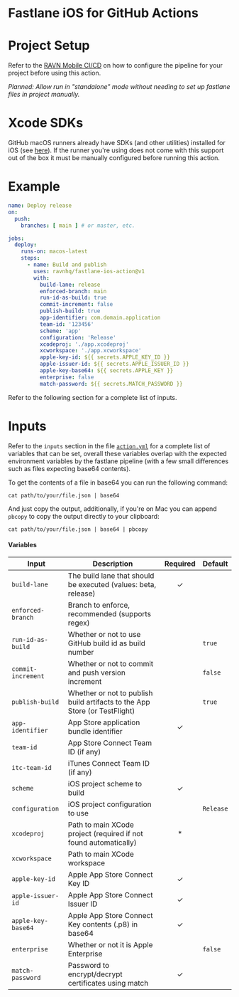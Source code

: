 # Fastlane iOS for GitHub Actions

# Project Setup

Refer to the [RAVN Mobile CI/CD](https://github.com/ravnhq/mobile-cicd) on how to configure the pipeline for your
project before using this action.

_Planned: Allow run in "standalone" mode without needing to set up fastlane files in project manually._

# Xcode SDKs

GitHub macOS runners already have SDKs (and other utilities) installed for iOS (see [here][xcode-sdks]). If the runner
you're using does not come with this support out of the box it must be manually configured before running this action.

[xcode-sdks]: https://github.com/actions/runner-images/blob/main/images/macos/macos-13-Readme.md#xcode

# Example

```yaml
name: Deploy release
on:
  push:
    branches: [ main ] # or master, etc.

jobs:
  deploy:
    runs-on: macos-latest
    steps:
      - name: Build and publish
        uses: ravnhq/fastlane-ios-action@v1
        with:
          build-lane: release
          enforced-branch: main 
          run-id-as-build: true 
          commit-increment: false 
          publish-build: true
          app-identifier: com.domain.application
          team-id: '123456'
          scheme: 'app'
          configuration: 'Release'
          xcodeproj: './app.xcodeproj'
          xcworkspace: './app.xcworkspace'
          apple-key-id: ${{ secrets.APPLE_KEY_ID }}
          apple-issuer-id: ${{ secrets.APPLE_ISSUER_ID }}
          apple-key-base64: ${{ secrets.APPLE_KEY }}
          enterprise: false
          match-password: ${{ secrets.MATCH_PASSWORD }}
```

Refer to the following section for a complete list of inputs.

# Inputs

Refer to the `inputs` section in the file [`action.yml`](action.yml) for a complete list of variables that can be set,
overall these variables overlap with the expected environment variables by the fastlane pipeline (with a few small
differences such as files expecting base64 contents).

To get the contents of a file in base64 you can run the following command:

```shell
cat path/to/your/file.json | base64 
```

And just copy the output, additionally, if you're on Mac you can append `pbcopy` to copy the output directly to your
clipboard:

```shell
cat path/to/your/file.json | base64 | pbcopy
```

#### Variables

| Input              | Description                                                                | Required | Default   |
|--------------------|----------------------------------------------------------------------------|:--------:|-----------|
| `build-lane`       | The build lane that should be executed (values: beta, release)             |    ✓     |           |
| `enforced-branch`  | Branch to enforce, recommended (supports regex)                            |          |           |
| `run-id-as-build`  | Whether or not to use GitHub build id as build number                      |          | `true`    |
| `commit-increment` | Whether or not to commit and push version increment                        |          | `false`   |
| `publish-build`    | Whether or not to publish build artifacts to the App Store (or TestFlight) |          | `true`    |
| `app-identifier`   | App Store application bundle identifier                                    |    ✓     |           |
| `team-id`          | App Store Connect Team ID (if any)                                         |          |           |
| `itc-team-id`      | iTunes Connect Team ID (if any)                                            |          |           |
| `scheme`           | iOS project scheme to build                                                |    ✓     |           |
| `configuration`    | iOS project configuration to use                                           |          | `Release` |
| `xcodeproj`        | Path to main XCode project (required if not found automatically)           |    *     |           |
| `xcworkspace`      | Path to main XCode workspace                                               |          |           |
| `apple-key-id`     | Apple App Store Connect Key ID                                             |    ✓     |           |
| `apple-issuer-id`  | Apple App Store Connect Issuer ID                                          |    ✓     |           |
| `apple-key-base64` | Apple App Store Connect Key contents (.p8) in base64                       |    ✓     |           |
| `enterprise`       | Whether or not it is Apple Enterprise                                      |          | `false`   |
| `match-password`   | Password to encrypt/decrypt certificates using match                       |    ✓     |           |
